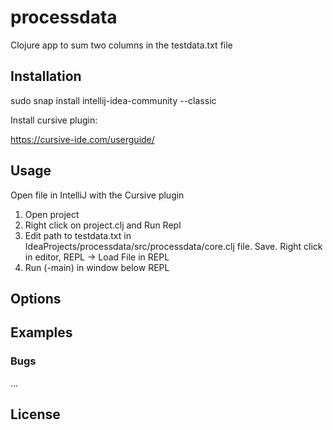 # processdata
Clojure app to sum two columns in the testdata.txt file

## Installation
sudo snap install intellij-idea-community --classic

Install cursive plugin:

https://cursive-ide.com/userguide/


## Usage

Open file in IntelliJ with the Cursive plugin
1. Open project
2. Right click on project.clj and Run Repl
3. Edit path to testdata.txt in IdeaProjects/processdata/src/processdata/core.clj file.  Save.  Right click in editor, REPL -> Load File in REPL
4. Run (-main) in window below REPL

## Options


## Examples


### Bugs

...

## License

